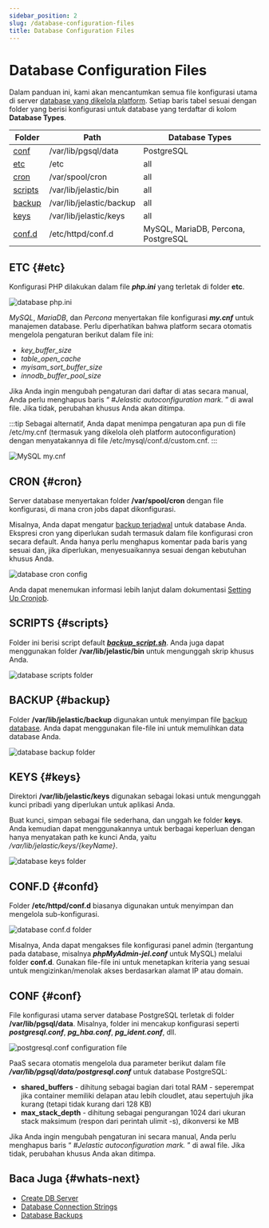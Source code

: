 ```yaml
---
sidebar_position: 2
slug: /database-configuration-files
title: Database Configuration Files
---
```

# Database Configuration Files

Dalam panduan ini, kami akan mencantumkan semua file konfigurasi utama di server [database yang dikelola platform](<https://docs.dewacloud.com/docs/software-stacks-versions/#databases>). Setiap baris tabel sesuai dengan folder yang berisi konfigurasi untuk database yang terdaftar di kolom **Database Types**.

Folder | Path | Database Types  
---|---|---  
[conf](<https://docs.dewacloud.com/docs/#conf>) | /var/lib/pgsql/data | PostgreSQL  
[etc](<https://docs.dewacloud.com/docs/#etc>) | /etc | all  
[cron](<https://docs.dewacloud.com/docs/#cron>) | /var/spool/cron | all  
[scripts](<https://docs.dewacloud.com/docs/#scripts>) | /var/lib/jelastic/bin | all  
[backup](<https://docs.dewacloud.com/docs/#backup>) | /var/lib/jelastic/backup | all  
[keys](<https://docs.dewacloud.com/docs/#keys>) | /var/lib/jelastic/keys | all  
[conf.d](<https://docs.dewacloud.com/docs/#confd>) | /etc/httpd/conf.d | MySQL, MariaDB, Percona, PostgreSQL  
  
## ETC {#etc}

Konfigurasi PHP dilakukan dalam file _**php.ini**_ yang terletak di folder **etc**.

![database php.ini](#)

_MySQL_, _MariaDB_, dan _Percona_ menyertakan file konfigurasi _**my.cnf**_ untuk manajemen database. Perlu diperhatikan bahwa platform secara otomatis mengelola pengaturan berikut dalam file ini:

  * _key_buffer_size_
  * _table_open_cache_
  * _myisam_sort_buffer_size_
  * _innodb_buffer_pool_size_

Jika Anda ingin mengubah pengaturan dari daftar di atas secara manual, Anda perlu menghapus baris “ _#Jelastic autoconfiguration mark._ ” di awal file. Jika tidak, perubahan khusus Anda akan ditimpa.

:::tip
Sebagai alternatif, Anda dapat menimpa pengaturan apa pun di file /etc/my.cnf (termasuk yang dikelola oleh platform autoconfiguration) dengan menyatakannya di file /etc/mysql/conf.d/custom.cnf.
:::

![MySQL my.cnf](#)

## CRON {#cron}

Server database menyertakan folder **/var/spool/cron** dengan file konfigurasi, di mana cron jobs dapat dikonfigurasi.

Misalnya, Anda dapat mengatur [backup terjadwal](<https://docs.dewacloud.com/docs/database-backups/>) untuk database Anda. Ekspresi cron yang diperlukan sudah termasuk dalam file konfigurasi cron secara default. Anda hanya perlu menghapus komentar pada baris yang sesuai dan, jika diperlukan, menyesuaikannya sesuai dengan kebutuhan khusus Anda.

![database cron config](#)

Anda dapat menemukan informasi lebih lanjut dalam dokumentasi [Setting Up Cronjob](<https://docs.dewacloud.com/docs/cron-job/>).

## SCRIPTS {#scripts}

Folder ini berisi script default _**[backup_script.sh](<https://docs.dewacloud.com/docs/database-backups/>)**_. Anda juga dapat menggunakan folder **/var/lib/jelastic/bin** untuk mengunggah skrip khusus Anda.

![database scripts folder](#)

## BACKUP {#backup}

Folder **/var/lib/jelastic/backup** digunakan untuk menyimpan file [backup database](<https://docs.dewacloud.com/docs/database-backups/>). Anda dapat menggunakan file-file ini untuk memulihkan data database Anda.

![database backup folder](#)

## KEYS {#keys}

Direktori **/var/lib/jelastic/keys** digunakan sebagai lokasi untuk mengunggah kunci pribadi yang diperlukan untuk aplikasi Anda.

Buat kunci, simpan sebagai file sederhana, dan unggah ke folder **keys**. Anda kemudian dapat menggunakannya untuk berbagai keperluan dengan hanya menyatakan path ke kunci Anda, yaitu _/var/lib/jelastic/keys/{keyName}_.

![database keys folder](#)

## CONF.D {#confd}

Folder **/etc/httpd/conf.d** biasanya digunakan untuk menyimpan dan mengelola sub-konfigurasi.

![database conf.d folder](#)

Misalnya, Anda dapat mengakses file konfigurasi panel admin (tergantung pada database, misalnya _**phpMyAdmin-jel.conf**_ untuk MySQL) melalui folder **conf.d**. Gunakan file-file ini untuk menetapkan kriteria yang sesuai untuk mengizinkan/menolak akses berdasarkan alamat IP atau domain.

## CONF {#conf}

File konfigurasi utama server database PostgreSQL terletak di folder **/var/lib/pgsql/data**. Misalnya, folder ini mencakup konfigurasi seperti _**postgresql.conf**_, _**pg_hba.conf**_, _**pg_ident.conf**_, dll.

![postgresql.conf configuration file](#)

PaaS secara otomatis mengelola dua parameter berikut dalam file _**/var/lib/pgsql/data/postgresql.conf**_ untuk database PostgreSQL:

  * **shared_buffers** \- dihitung sebagai bagian dari total RAM - seperempat jika container memiliki delapan atau lebih cloudlet, atau sepertujuh jika kurang (tetapi tidak kurang dari 128 KB)
  * **max_stack_depth** \- dihitung sebagai pengurangan 1024 dari ukuran stack maksimum (respon dari perintah ulimit -s), dikonversi ke MB

Jika Anda ingin mengubah pengaturan ini secara manual, Anda perlu menghapus baris “ _#Jelastic autoconfiguration mark._ ” di awal file. Jika tidak, perubahan khusus Anda akan ditimpa.

## Baca Juga {#whats-next}

  * [Create DB Server](<https://docs.dewacloud.com/docs/database-hosting/>)
  * [Database Connection Strings](<https://docs.dewacloud.com/docs/database-connection/>)
  * [Database Backups](<https://docs.dewacloud.com/docs/database-backups/>)